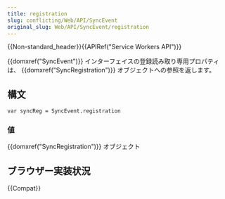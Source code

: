 ```yaml
---
title: registration
slug: conflicting/Web/API/SyncEvent
original_slug: Web/API/SyncEvent/registration
---
```


{{Non-standard_header}}{{APIRef("Service Workers API")}}

{{domxref("SyncEvent")}} インターフェイスの登録読み取り専用プロパティは、 {{domxref("SyncRegistration")}} オブジェクトへの参照を返します。

## 構文

```
var syncReg = SyncEvent.registration
```

### 値

{{domxref("SyncRegistration")}} オブジェクト

## ブラウザー実装状況

{{Compat}}

